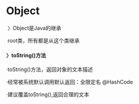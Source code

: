 # Object

​	〉Object是Java的继承

​		root类，所有都是从这个类继承

#### 	〉toString()方法

·toString()方法，返回对象的文本描述

·经常被系统默认调用默认返回：全限定名 	  @HashCode

·建议覆盖toString(),返回合理的文本